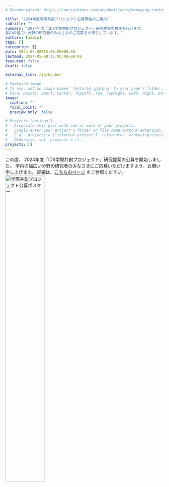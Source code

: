 ```yaml
---
# Documentation: https://sourcethemes.com/academic/docs/managing-content/

title: "2024年度学際共創プロジェクト公募開始のご案内"
subtitle: ""
summary: "2024年度「IDS学際共創プロジェクト」研究提案の募集を行います。
学内の幅広い分野の研究者のみなさまのご応募をお待ちしています。"
authors: [admin]
tags: []
categories: []
date: 2024-05-08T15:00:00+09:00
lastmod: 2024-05-08T15:00:00+09:00
featured: false
draft: false

external_link: /ja/koubo/

# Featured image
# To use, add an image named `featured.jpg/png` to your page's folder.
# Focal points: Smart, Center, TopLeft, Top, TopRight, Left, Right, BottomLeft, Bottom, BottomRight.
image:
  caption: ""
  focal_point: ""
  preview_only: false

# Projects (optional).
#   Associate this post with one or more of your projects.
#   Simply enter your project's folder or file name without extension.
#   E.g. `projects = ["internal-project"]` references `content/project/deep-learning/index.md`.
#   Otherwise, set `projects = []`.
projects: []
---
```


この度、 2024年度「IDS学際共創プロジェクト」研究提案の公募を開始しました。
学内の幅広い分野の研究者のみなさまにご応募いただけますよう、お願い申し上げます。
詳細は、[こちらのページ](https://www.ids.osaka-u.ac.jp/ja/koubo/) をご参照ください。
[<img src="/ja/koubo/koubo2024.jpg" alt="学際共創プロジェクト公募ポスター" width=50%>](https://www.ids.osaka-u.ac.jp/ja/koubo/)

